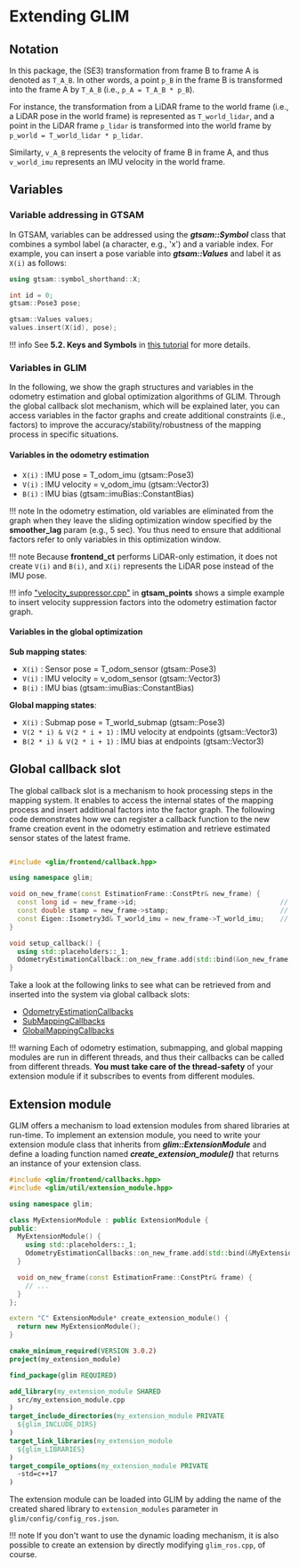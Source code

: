 # Extending GLIM


## Notation

In this package, the (SE3) transformation from frame B to frame A is denoted as ```T_A_B```. In other words, a point ```p_B``` in the frame B is transformed into the frame A by ```T_A_B``` (i.e., ```p_A = T_A_B * p_B```).

For instance, the transformation from a LiDAR frame to the world frame (i.e., a LiDAR pose in the world frame) is represented as ```T_world_lidar```, and a point in the LiDAR frame ```p_lidar``` is transformed into the world frame by ```p_world = T_world_lidar * p_lidar```.

Similarty, ```v_A_B``` represents the velocity of frame B in frame A, and thus ```v_world_imu``` represents an IMU velocity in the world frame.

## Variables

### Variable addressing in GTSAM

In GTSAM, variables can be addressed using the ***gtsam::Symbol*** class that combines a symbol label (a character, e.g., 'x') and a variable index. For example, you can insert a pose variable into ***gtsam::Values*** and label it as ```X(i)``` as follows:

```cpp
using gtsam::symbol_shorthand::X;

int id = 0;
gtsam::Pose3 pose;

gtsam::Values values;
values.insert(X(id), pose);
```

!!! info
    See **5.2. Keys and Symbols** in [this tutorial](https://gtsam.org/tutorials/intro.html) for more details.

### Variables in GLIM

In the following, we show the graph structures and variables in the odometry estimation and global optimization algorithms of GLIM. Through the global callback slot mechanism, which will be explained later, you can access variables in the factor graphs and create additional constraints (i.e., factors) to improve the accuracy/stability/robustness of the mapping process in specific situations.

#### Variables in the odometry estimation

- ```X(i)``` : IMU pose = T_odom_imu (gtsam::Pose3)
- ```V(i)``` : IMU velocity = v_odom_imu (gtsam::Vector3)
- ```B(i)``` : IMU bias (gtsam::imuBias::ConstantBias)

!!! note
    In the odometry estimation, old variables are eliminated from the graph when they leave the sliding optimization window specified by the **smoother_lag** param (e.g., 5 sec). You thus need to ensure that additional factors refer to only variables in this optimization window. 

!!! note
    Because **frontend_ct** performs LiDAR-only estimation, it does not create ```V(i)``` and ```B(i)```, and ```X(i)``` represents the LiDAR pose instead of the IMU pose.

!!! info
    ["velocity_suppressor.cpp"](https://github.com/koide3/glim_ext/blob/master/modules/frontend/velocity_suppressor/src/glim_ext/velocity_suppressor.cpp) in **gtsam_points** shows a simple example to insert velocity suppression factors into the odometry estimation factor graph.

#### Variables in the global optimization

**Sub mapping states**:

- ```X(i)``` : Sensor pose = T_odom_sensor (gtsam::Pose3)
- ```V(i)``` : IMU velocity = v_odom_sensor (gtsam::Vector3)
- ```B(i)``` : IMU bias (gtsam::imuBias::ConstantBias)

**Global mapping states**:

- ```X(i)``` : Submap pose = T_world_submap (gtsam::Pose3)
- ```V(2 * i) & V(2 * i + 1)``` : IMU velocity at endpoints (gtsam::Vector3)
- ```B(2 * i) & V(2 * i + 1)``` : IMU bias at endpoints (gtsam::Vector3)


## Global callback slot

The global callback slot is a mechanism to hook processing steps in the mapping system. It enables to access the internal states of the mapping process and insert additional factors into the factor graph. The following code demonstrates how we can register a callback function to the new frame creation event in the odometry estimation and retrieve estimated sensor states of the latest frame.


```cpp

#include <glim/frontend/callback.hpp>

using namespace glim;

void on_new_frame(const EstimationFrame::ConstPtr& new_frame) {
  const long id = new_frame->id;                                    // Frame ID
  const double stamp = new_frame->stamp;                            // Timestamp
  const Eigen::Isometry3d& T_world_imu = new_frame->T_world_imu;    // IMU pose
}

void setup_callback() {
  using std::placeholders::_1;
  OdometryEstimationCallback::on_new_frame.add(std::bind(&on_new_frame, _1));
}
```

Take a look at the following links to see what can be retrieved from and inserted into the system via global callback slots:

* [OdometryEstimationCallbacks](glim/structglim_1_1OdometryEstimationCallbacks.html)
* [SubMappingCallbacks](glim/structglim_1_1SubMappingCallbacks.html)
* [GlobalMappingCallbacks](glim/structglim_1_1GlobalMappingCallbacks.html)

!!! warning
    Each of odometry estimation, submapping, and global mapping modules are run in different threads, and thus their callbacks can be called from different threads. **You must take care of the thread-safety** of your extension module if it subscribes to events from different modules.


## Extension module

GLIM offers a mechanism to load extension modules from shared libraries at run-time. To implement an extension module, you need to write your extension module class that inherits from ***glim::ExtensionModule*** and define a loading function named ***create_extension_module()*** that returns an instance of your extension class.


```cpp title="my_extension_module.cpp"
#include <glim/frontend/callbacks.hpp>
#include <glim/util/extension_module.hpp>

using namespace glim;

class MyExtensionModule : public ExtensionModule {
public:
  MyExtensionModule() {
    using std::placeholders::_1;
    OdometryEstimationCallbacks::on_new_frame.add(std::bind(&MyExtensionModule::on_new_frame, this, _1));
  }

  void on_new_frame(const EstimationFrame::ConstPtr& frame) {
    // ...
  }
};

extern "C" ExtensionModule* create_extension_module() {
  return new MyExtensionModule();
}
```


```cmake title="CMakeLists.txt"
cmake_minimum_required(VERSION 3.0.2)
project(my_extension_module)

find_package(glim REQUIRED)

add_library(my_extension_module SHARED
  src/my_extension_module.cpp
)
target_include_directories(my_extension_module PRIVATE
  ${glim_INCLUDE_DIRS}
)
target_link_libraries(my_extension_module
  ${glim_LIBRARIES}
)
target_compile_options(my_extension_module PRIVATE
  -std=c++17
)
```

The extension module can be loaded into GLIM by adding the name of the created shared library to ```extension_modules``` parameter in ```glim/config/config_ros.json```.

!!! note
    If you don't want to use the dynamic loading mechanism, it is also possible to create an extension by directly modifying ```glim_ros.cpp```, of course.

